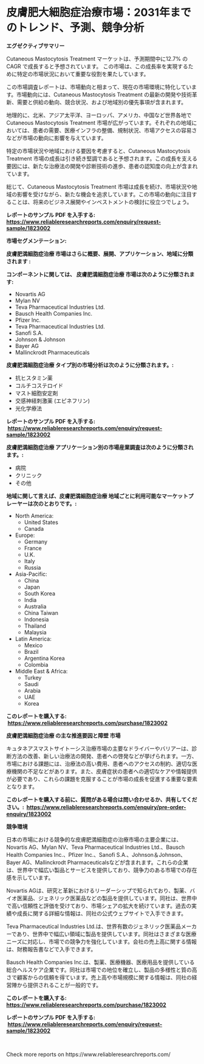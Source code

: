 <p><h1>皮膚肥大細胞症治療市場：2031年までのトレンド、予測、競争分析</h1></p><p><strong>エグゼクティブサマリー</strong></p>
<p><p>Cutaneous Mastocytosis Treatment マーケットは、予測期間中に12.7% のCAGR で成長すると予想されています。 この市場は、この成長率を実現するために特定の市場状況において重要な役割を果たしています。</p><p>この市場調査レポートは、市場動向と相まって、現在の市場環境に特化しています。市場動向には、Cutaneous Mastocytosis Treatment の最新の開発や技術革新、需要と供給の動向、競合状況、および地域別の優先事項が含まれます。</p><p>地理的に、北米、アジア太平洋、ヨーロッパ、アメリカ、中国など世界各地でCutaneous Mastocytosis Treatment 市場が広がっています。それぞれの地域においては、患者の需要、医療インフラの整備、規制状況、市場アクセスの容易さなどが市場の動向に影響を与えています。</p><p>特定の市場状況や地域における要因を考慮すると、Cutaneous Mastocytosis Treatment 市場の成長は引き続き堅調であると予想されます。この成長を支える要因には、新たな治療法の開発や診断技術の進歩、患者の認知度の向上が含まれています。</p><p>総じて、Cutaneous Mastocytosis Treatment 市場は成長を続け、市場状況や地域の影響を受けながら、新たな機会を追求しています。この市場の動向に注目することは、将来のビジネス展開やインベストメントの検討に役立つでしょう。</p></p>
<p><strong>レポートのサンプル PDF を入手する: <a href="https://www.reliableresearchreports.com/enquiry/request-sample/1823002">https://www.reliableresearchreports.com/enquiry/request-sample/1823002</a></strong></p>
<p><strong>市場セグメンテーション:</strong></p>
<p><strong> 皮膚肥満細胞症治療 市場はさらに概要、展開、アプリケーション、地域に分類されます :</strong></p>
<p><strong>コンポーネントに関しては、 皮膚肥満細胞症治療 市場は次のように分類されます: &nbsp;</strong></p>
<p><ul><li>Novartis AG</li><li>Mylan NV</li><li>Teva Pharmaceutical Industries Ltd.</li><li>Bausch Health Companies Inc.</li><li>Pfizer Inc.</li><li>Teva Pharmaceutical Industries Ltd.</li><li>Sanofi S.A.</li><li>Johnson & Johnson</li><li>Bayer AG</li><li>Mallinckrodt Pharmaceuticals</li></ul></p>
<p><strong> 皮膚肥満細胞症治療 タイプ別の市場分析は次のように分類されます。:</strong></p>
<p><ul><li>抗ヒスタミン薬</li><li>コルチコステロイド</li><li>マスト細胞安定剤</li><li>交感神経刺激薬 (エピネフリン)</li><li>光化学療法</li></ul></p>
<p><strong>レポートのサンプル PDF を入手する: &nbsp;<a href="https://www.reliableresearchreports.com/enquiry/request-sample/1823002">https://www.reliableresearchreports.com/enquiry/request-sample/1823002</a></strong></p>
<p><strong> 皮膚肥満細胞症治療 アプリケーション別の市場産業調査は次のように分類されます。:</strong></p>
<p><ul><li>病院</li><li>クリニック</li><li>その他</li></ul></p>
<p><strong>地域に関して言えば、皮膚肥満細胞症治療 地域ごとに利用可能なマーケットプレーヤーは次のとおりです。:</strong></p>
<p><ul>
    <li>
        North America:
        <ul>
            <li>United States</li>
            <li>Canada</li>
        </ul>
    </li>
    <li>
        Europe:
        <ul>
            <li>Germany</li>
            <li>France</li>
            <li>U.K.</li>
            <li>Italy</li>
            <li>Russia</li>
        </ul>
    </li>
    <li>
        Asia-Pacific:
        <ul>
            <li>China</li>
            <li>Japan</li>
            <li>South Korea</li>
            <li>India</li>
            <li>Australia</li>
            <li>China Taiwan</li>
            <li>Indonesia</li>
            <li>Thailand</li>
            <li>Malaysia</li>
        </ul>
    </li>
    <li>
        Latin America:
        <ul>
            <li>Mexico</li>
            <li>Brazil</li>
            <li>Argentina Korea</li>
            <li>Colombia</li>
        </ul>
    </li>
    <li>
        Middle East & Africa:
        <ul>
            <li>Turkey</li>
            <li>Saudi</li>
            <li>Arabia</li>
            <li>UAE</li>
            <li>Korea</li>
        </ul>
    </li>
    </ul></p>
<p><strong>このレポートを購入する: &nbsp;<a href="https://www.reliableresearchreports.com/purchase/1823002">https://www.reliableresearchreports.com/purchase/1823002</a></strong></p>
<p><strong>皮膚肥満細胞症治療 の主な推進要因と障壁 市場</strong></p>
<p><p>キュタネアスマストサイトーシス治療市場の主要なドライバーやバリアーは、診断方法の改善、新しい治療法の開発、患者への啓発などが挙げられます。一方、市場における課題には、治療法の高い費用、患者へのアクセスの制約、適切な医療機関の不足などがあります。また、皮膚症状の患者への適切なケアや情報提供が必要であり、これらの課題を克服することが市場の成長を促進する重要な要素となります。</p></p>
<p><strong>このレポートを購入する前に、質問がある場合は問い合わせるか、共有してください。:&nbsp; <a href="https://www.reliableresearchreports.com/enquiry/pre-order-enquiry/1823002">https://www.reliableresearchreports.com/enquiry/pre-order-enquiry/1823002</a></strong></p>
<p><strong>競争環境</strong></p>
<p><p>日本の市場における競争的な皮膚肥満細胞症の治療市場の主要企業には、Novartis AG、Mylan NV、Teva Pharmaceutical Industries Ltd.、Bausch Health Companies Inc.、Pfizer Inc.、Sanofi S.A.、Johnson＆Johnson、Bayer AG、Mallinckrodt Pharmaceuticalsなどが含まれます。これらの企業は、世界中で幅広い製品とサービスを提供しており、競争力のある市場での存在感を示しています。</p><p>Novartis AGは、研究と革新におけるリーダーシップで知られており、製薬、バイオ医薬品、ジェネリック医薬品などの製品を提供しています。同社は、世界中で高い信頼性と評価を受けており、市場シェアの拡大を続けています。過去の実績や成長に関する詳細な情報は、同社の公式ウェブサイトで入手できます。</p><p>Teva Pharmaceutical Industries Ltd.は、世界有数のジェネリック医薬品メーカーであり、世界中で幅広い領域に製品を提供しています。同社はさまざまな医療ニーズに対応し、市場での競争力を強化しています。会社の売上高に関する情報は、財務報告書などで入手できます。</p><p>Bausch Health Companies Inc.は、製薬、医療機器、医療用品を提供している総合ヘルスケア企業です。同社は市場での地位を確立し、製品の多様性と質の高さで顧客からの信頼を得ています。売上高や市場規模に関する情報は、同社の経営陣から提供されることが一般的です。</p></p>
<p><strong>このレポートを購入する: &nbsp; <a href="https://www.reliableresearchreports.com/purchase/1823002">https://www.reliableresearchreports.com/purchase/1823002</a></strong></p>
<p><strong>レポートのサンプル PDF を入手する: &nbsp;<a href="https://www.reliableresearchreports.com/enquiry/request-sample/1823002">https://www.reliableresearchreports.com/enquiry/request-sample/1823002</a></strong><strong></strong></p>
<p>&nbsp;</p>
<p>Check more reports on https://www.reliableresearchreports.com/</p>
